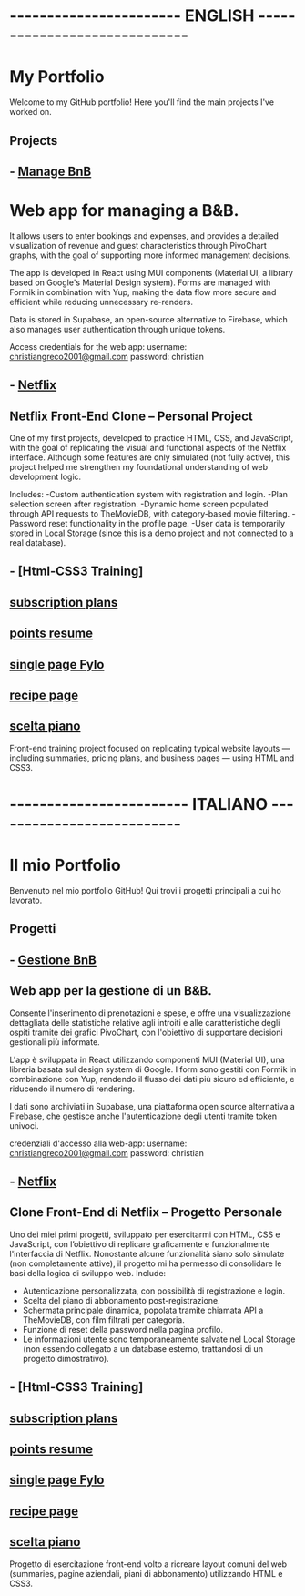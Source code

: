 # ----------------------- ENGLISH -----------------------------
# My Portfolio
Welcome to my GitHub portfolio! Here you'll find the main projects I've worked on.

## Projects
## - [Manage BnB](https://github.com/christiangreco-01/manage-bnb) 
# Web app for managing a B&B.
It allows users to enter bookings and expenses, and provides a detailed visualization of revenue and guest characteristics through PivoChart graphs, with the goal of supporting more informed management decisions.

The app is developed in React using MUI components (Material UI, a library based on Google's Material Design system). Forms are managed with Formik in combination with Yup, making the data flow more secure and efficient while reducing unnecessary re-renders.

Data is stored in Supabase, an open-source alternative to Firebase, which also manages user authentication through unique tokens.

Access credentials for the web app:
username: christiangreco2001@gmail.com
password: christian

## - [Netflix](https://github.com/christiangreco-01/netflix)
## Netflix Front-End Clone – Personal Project
One of my first projects, developed to practice HTML, CSS, and JavaScript, with the goal of replicating the visual and functional aspects of the Netflix interface.
Although some features are only simulated (not fully active), this project helped me strengthen my foundational understanding of web development logic.

Includes:
-Custom authentication system with registration and login.
-Plan selection screen after registration.
-Dynamic home screen populated through API requests to TheMovieDB, with category-based movie filtering.
-Password reset functionality in the profile page.
-User data is temporarily stored in Local Storage (since this is a demo project and not connected to a real database).

## - [Html-CSS3 Training]
## [subscription plans](https://github.com/christiangreco-01/training_subscription_plans)
## [points resume](https://github.com/christiangreco-01/training_points_resume)
## [single page Fylo](https://github.com/christiangreco-01/training_single_page_Fylo)
## [recipe page](https://github.com/christiangreco-01/training_recipe_page)
## [scelta piano](https://github.com/christiangreco-01/sceltaPiano)
Front-end training project focused on replicating typical website layouts — including summaries, pricing plans, and business pages — using HTML and CSS3.

# ------------------------ ITALIANO --------------------------

# Il mio Portfolio

Benvenuto nel mio portfolio GitHub! Qui trovi i progetti principali a cui ho lavorato.

## Progetti

## - [Gestione BnB](https://github.com/christiangreco-01/manage-bnb)  
## Web app per la gestione di un B&B.
Consente l'inserimento di prenotazioni e spese, e offre una visualizzazione dettagliata delle statistiche relative agli introiti e alle caratteristiche degli ospiti tramite dei grafici PivoChart, con l'obiettivo di supportare decisioni gestionali più informate.

L'app è sviluppata in React utilizzando componenti MUI (Material UI), una libreria basata sul design system di Google. I form sono gestiti con Formik in combinazione con Yup, rendendo il flusso dei dati più sicuro ed efficiente, e riducendo il numero di rendering.

I dati sono archiviati in Supabase, una piattaforma open source alternativa a Firebase, che gestisce anche l'autenticazione degli utenti tramite token univoci.

credenziali d'accesso alla web-app:
username: christiangreco2001@gmail.com
password: christian


## - [Netflix](https://github.com/christiangreco-01/netflix)
## Clone Front-End di Netflix – Progetto Personale
Uno dei miei primi progetti, sviluppato per esercitarmi con HTML, CSS e JavaScript, con l’obiettivo di replicare graficamente e funzionalmente l'interfaccia di Netflix.
Nonostante alcune funzionalità siano solo simulate (non completamente attive), il progetto mi ha permesso di consolidare le basi della logica di sviluppo web.
Include:
- Autenticazione personalizzata, con possibilità di registrazione e login.
- Scelta del piano di abbonamento post-registrazione.
- Schermata principale dinamica, popolata tramite chiamata API a TheMovieDB, con film filtrati per categoria.
- Funzione di reset della password nella pagina profilo.
- Le informazioni utente sono temporaneamente salvate nel Local Storage (non essendo collegato a un database esterno, trattandosi di un progetto dimostrativo).

## - [Html-CSS3 Training]
## [subscription plans](https://github.com/christiangreco-01/training_subscription_plans)
## [points resume](https://github.com/christiangreco-01/training_points_resume)
## [single page Fylo](https://github.com/christiangreco-01/training_single_page_Fylo)
## [recipe page](https://github.com/christiangreco-01/training_recipe_page)
## [scelta piano](https://github.com/christiangreco-01/sceltaPiano)
Progetto di esercitazione front-end volto a ricreare layout comuni del web (summaries, pagine aziendali, piani di abbonamento) utilizzando HTML e CSS3.
